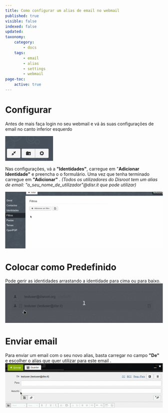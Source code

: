 ```yaml
---
title: Como configurar um alias de email no webmail
published: true
visible: false
indexed: false
updated:
taxonomy:
    category:
        - docs
    tags:
        - email
        - alias
        - settings
        - webmail
page-toc:
    active: true
---
```


# Configurar
Antes de mais faça login no seu webmail e vá às suas configurações de email no canto inferior esquerdo

![](pt/settings1.png)

Nas configurações, vá a **"Identidades"**, carregue em "**Adicionar Identidade"** e preencha o o formulário. Uma vez que tenha terminado carregue em **"Adicionar"** .
*(Todos os utilizadores do Disroot tem um alias de email: "o_seu_nome_de_utilizador"@disr.it que pode utilizar)*

![](pt/identity_add.gif)

# Colocar como Predefinido
Pode gerir as identidades arrastando a identidade para cima ou para baixo.
![](pt/identity_default.gif)

# Enviar email
Para enviar um email com o seu novo alias, basta carregar no campo **"De"** e escolher o alias que quer utilizar para este email
.
![](pt/identity_send.gif)
